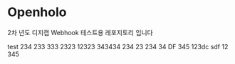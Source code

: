 # Openholo
2차 년도
디지캡 Webhook 테스트용 레포지토리 입니다

test
234
233
333
2323
12323
343434
234
23
234
34
DF
345
123dc
sdf
12
345
